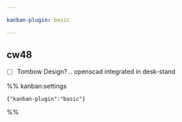 ```yaml
---

kanban-plugin: basic

---
```


## cw48

- [ ] Tombow Design? .. openscad integrated in desk-stand




%% kanban:settings
```
{"kanban-plugin":"basic"}
```
%%